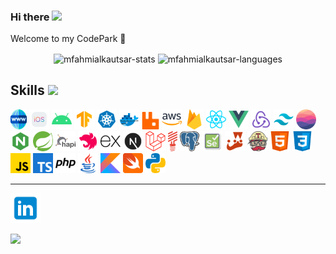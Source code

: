 ### Hi there <a href="https://mfahmialkautsar.github.io"><img src="https://media.giphy.com/media/hvRJCLFzcasrR4ia7z/giphy.gif" width="24"></a>

Welcome to my CodePark 🌳
<br/>

<div align="center">
  <img align="center" src="https://github-readme-stats-liart-omega-36.vercel.app/api?username=mfahmialkautsar&show_icons=true&hide=issues" alt="mfahmialkautsar-stats" />
  <img align="center" src="https://github-readme-stats-liart-omega-36.vercel.app/api/top-langs?username=mfahmialkautsar&show_icons=true&layout=compact&hide=html,css,jupyter%20notebook,javascript,scss,blade,shell,ruby,php&size_weight=0.5&count_weight=0.5" alt="mfahmialkautsar-languages" />
</div>

## Skills <img src="https://media2.giphy.com/media/QssGEmpkyEOhBCb7e1/giphy.gif" width="24">

<a title="Web" alt="Web" href="https://github.com/mfahmialkautsar?tab=repositories&q=topic%3Aweb"><img width="26" height="32" src="./assets/images/icons/www.svg"/></a>
<a title="iOS" alt="iOS" href="https://github.com/mfahmialkautsar?tab=repositories&q=topic%3Aios"><img height="32" src="./assets/images/icons/ios.svg"/></a>
<a title="Android" alt="Android" href="https://github.com/mfahmialkautsar?tab=repositories&q=topic%3Aandroid"><img height="32" src="./assets/images/icons/android.svg"/></a>
<a title="Tensorflow" alt="Tensorflow" href="https://github.com/mfahmialkautsar?tab=repositories&q=topic%3Atensorflow"><img height="32" src="./assets/images/icons/tensorflow.svg"/></a>
<a title="Kubernetes" alt="Kubernetes"><img height="32" src="./assets/images/icons/kubernetes.svg"/></a>
<a title="Docker" alt="Docker" href="https://github.com/mfahmialkautsar?tab=repositories&q=topic%3Adocker"><img height="32" src="./assets/images/icons/docker.svg"/></a>
<a title="RabbitMQ" alt="RabbitMQ" href="https://github.com/mfahmialkautsar?tab=repositories&q=topic%3Arabbitmq"><img height="28" src="./assets/images/icons/rabbitmq.svg"/></a>
<a title="Amazon Web Services" alt="AWS" href="https://github.com/mfahmialkautsar?tab=repositories&q=topic%3Aaws"><img height="32" src="./assets/images/icons/aws.svg"/></a>
<a title="Firebase" alt="Firebase" href="https://github.com/mfahmialkautsar?tab=repositories&q=topic%3Afirebase"><img height="32" src="./assets/images/icons/firebase.svg"/></a>
<a title="React" alt="React" href="https://github.com/mfahmialkautsar?tab=repositories&q=topic%3Areact"><img height="32" src="./assets/images/icons/reactjs.svg"/></a>
<a title="Vue" alt="Vue" href="https://github.com/mfahmialkautsar?tab=repositories&q=topic%3Avue"><img height="32" src="./assets/images/icons/vuejs.svg"/></a>
<a title="Redux" alt="Redux" href="https://github.com/mfahmialkautsar?tab=repositories&q=topic%3Aredux"><img height="32" src="./assets/images/icons/redux.svg"/></a>
<a title="TailwindCSS" alt="TailwindCSS" href="https://github.com/mfahmialkautsar?tab=repositories&q=topic%3Atailwindcss"><img height="32" src="./assets/images/icons/tailwind-css.svg"/></a>
<a title="Realm" alt="Realm" href="https://github.com/mfahmialkautsar?tab=repositories&q=topic%3Arealm"><img height="32" src="./assets/images/icons/realm.svg"/></a>
<a title="Nginx" alt="Nginx"><img height="32" src="./assets/images/icons/nginx.svg"/></a>
<a title="Spring" alt="Spring" href="https://github.com/mfahmialkautsar?tab=repositories&q=topic%3Aspring"><img height="32" src="./assets/images/icons/spring.svg"/></a>
<a title="Hapi.js" alt="Hapi.js" href="https://github.com/mfahmialkautsar?tab=repositories&q=topic%3Ahapi"><img height="32" src="./assets/images/icons/hapi.svg"/></a>
<a title="NestJS" alt="NestJS" href="https://github.com/mfahmialkautsar?tab=repositories&q=topic%3Anestjs"><img height="32" src="./assets/images/icons/nestjs.svg"/></a>
<a title="Express" alt="Express" href="https://github.com/mfahmialkautsar?tab=repositories&q=topic%3Aexpress"><img height="32" src="./assets/images/icons/express.svg"/></a>
<a title="Next.js" alt="Next.js"><img height="32" src="./assets/images/icons/next.js.svg"/></a>
<a title="Laravel" alt="Laravel" href="https://github.com/mfahmialkautsar?tab=repositories&q=topic%3Alaravel"><img height="32" src="./assets/images/icons/laravel.svg"/></a>
<a title="Lumen" alt="Lumen" href="https://github.com/mfahmialkautsar?tab=repositories&q=topic%3Alumen"><img height="32" src="./assets/images/icons/lumen.svg"/></a>
<a title="PostgreSQL" alt="PostgreSQL" href="https://github.com/mfahmialkautsar?tab=repositories&q=topic%3Apostgresql"><img height="32" src="./assets/images/icons/postgresql.svg"/></a>
<a title="Selenium" alt="Selenium"><img height="32" src="./assets/images/icons/selenium.svg"/></a>
<a title="Jest" alt="Jest" href="https://github.com/mfahmialkautsar?tab=repositories&q=topic%3Ajest"><img height="32" src="./assets/images/icons/jest.svg"/></a>
<a title="TravisCI" alt="TravisCI" href="https://github.com/mfahmialkautsar?tab=repositories&q=topic%3Atravis-ci"><img height="32" src="./assets/images/icons/travisci.svg"/></a>
<a title="HTML" alt="HTML" href="https://github.com/mfahmialkautsar?tab=repositories&language=html"><img height="32" src="./assets/images/icons/html.svg"/></a>
<a title="CSS" alt="CSS" href="https://github.com/mfahmialkautsar?tab=repositories&language=css"><img height="32" src="./assets/images/icons/css.svg"/></a>
<a title="JavaScript" alt="JavaScript" href="https://github.com/mfahmialkautsar?tab=repositories&language=javascript"><img height="32" src="./assets/images/icons/javascript.svg"/></a>
<a title="TypeScript" alt="TypeScript" href="https://github.com/mfahmialkautsar?tab=repositories&language=typescript"><img height="32" src="./assets/images/icons/typescript.svg"/></a>
<a title="PHP" alt="PHP" href="https://github.com/mfahmialkautsar?tab=repositories&language=php"><img height="32" src="./assets/images/icons/php.svg"/></a>
<a title="Java" alt="Java" href="https://github.com/mfahmialkautsar?tab=repositories&language=java"><img height="32" src="./assets/images/icons/java.svg"/></a>
<a title="Kotlin" alt="Kotlin" href="https://github.com/mfahmialkautsar?tab=repositories&language=kotlin"><img height="32" src="./assets/images/icons/kotlin.svg"/></a>
<a title="Swift" alt="Swift" href="https://github.com/mfahmialkautsar?tab=repositories&language=swift"><img height="32" src="./assets/images/icons/swift.svg"/></a>
<a title="Python" alt="Python" href="https://github.com/mfahmialkautsar?tab=repositories&language=python"><img height="32" src="./assets/images/icons/python.svg"/></a>

---

<a href="https://www.linkedin.com/in/mfahmialkautsar" target="_blank" alt="LinkedIn" title="LinkedIn"><img width="48" height="48" src="./assets/images/icons/linkedin.svg"/></a>

![](https://komarev.com/ghpvc/?username=mfahmialkautsar)
